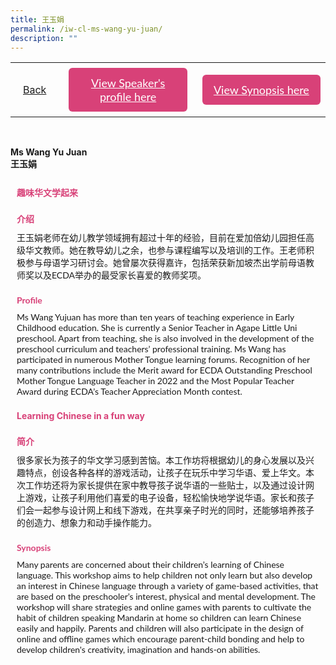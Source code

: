```yaml
---
title: 王玉娟
permalink: /iw-cl-ms-wang-yu-juan/
description: ""
---
```

<style>
  .video-container {
  position: relative;
  width: 100%;
  overflow: hidden;
  padding-top: 56.25%; 
}
.responsive-iframe {
  position: absolute;
  top: 0;
  left: 0;
  bottom: 0;
  right: 0;
  width: 100%;
  height: 100%;
  border: none;
}
.btntop {
    position: fixed;
    float: right;
    bottom: 20px;
    right: 80px;
    z-index: 99;
    boder: none;
    background-color: #3bb9ff;
    cursor: pointer;
    padding: 15px;
    boder-radius: 4px;
    color: #fff;
    font-weight: 600;
}
    .btn1,.btn2{
      font-size: 18px;
    font-family: Lato,sans-serif;
    background-color: #d84178;
    padding: 13px 13px;
    border-radius: 6px;
    text-align: center;
    display: block;
    margin-left: 8px;
  }
  @media only screen and (max-width: 600px){ 
  .btn1,.btn2{
   margin-left: -6px;
    padding: 1px 8px;
  }
  }
   .btn1:hover {
background-color: lightgrey;!important;
}
 .btn2:hover {
background-color: lightgrey;!important;
}
.content a {
margin-bottom:0rem;
text-decoration:none;
}
  img {
height:auto;
max-width:100%;
}
</style>


<table>
  <tbody><tr>   
        <td style="border: none;
  text-align: left;padding: 20px;">
<a href="/iw-chinese-session">Back</a>
</td>
    <td style="border: none;
  text-align: left;padding: 8px;width: 43%;"> <a href="#C1" class="btn1" style="color:#fff;">View Speaker's profile here</a> </td>
    <td style="border: none;
  text-align: left;padding: 8px;width: 43%;">
      <a href="#C2" class="btn2" style="color:#fff;">  View Synopsis here</a>
    </td>
    </tr>
</tbody></table><br>

 <p> <strong>Ms Wang Yu Juan</strong><br>
 <strong>王玉娟</strong></p>
  <h4 style="padding-top:12px;margin:10px;color:#d84178;">趣味华文学起来</h4>
<h4 id="C1" style="padding-top:12px;margin:10px;color:#d84178;font-family:Lato,sans-serif;">介绍</h4>
<p style="margin:10px;font-family: Lato,sans-serif;">
王玉娟老师在幼儿教学领域拥有超过十年的经验，目前在爱加倍幼儿园担任高级华文教师。她在教导幼儿之余，也参与课程编写以及培训的工作。王老师积极参与母语学习研讨会。她曾屡次获得嘉许，包括荣获新加坡杰出学前母语教师奖以及ECDA举办的最受家长喜爱的教师奖项。</p>
	
 <h4 id="C1" style="padding-top:12px;margin:10px;color:#d84178;font-family:Lato,sans-serif;">Profile</h4>

<p style="margin:10px;font-family: Lato,sans-serif;">
Ms Wang Yujuan has more than ten years of teaching experience in Early Childhood education. She is currently a Senior Teacher in Agape Little Uni preschool. Apart from teaching, she is also involved in the development of the preschool curriculum and teachers’ professional training. Ms Wang has participated in numerous Mother Tongue learning forums. Recognition of her many contributions include the Merit award for ECDA Outstanding Preschool Mother Tongue Language Teacher in 2022 and the Most Popular Teacher Award during ECDA’s Teacher Appreciation Month contest.
</p>

<h4 style="padding-top:12px;margin:10px;color:#d84178;">Learning Chinese in a fun way</h4>

<h4 id="C2" style="padding-top:12px;margin:10px;color:#d84178;font-family:Lato,sans-serif;">简介</h4> 
<p style="margin:10px;font-family: Lato,sans-serif;">
很多家长为孩子的华文学习感到苦恼。本工作坊将根据幼儿的身心发展以及兴趣特点，创设各种各样的游戏活动，让孩子在玩乐中学习华语、爱上华文。本次工作坊还将为家长提供在家中教导孩子说华语的一些贴士，以及通过设计网上游戏，让孩子利用他们喜爱的电子设备，轻松愉快地学说华语。家长和孩子们会一起参与设计网上和线下游戏，在共享亲子时光的同时，还能够培养孩子的创造力、想象力和动手操作能力。</p>
	
<h4 id="C2" style="padding-top:12px;margin:10px;color:#d84178;font-family:Lato,sans-serif;">Synopsis</h4> 
<p style="margin:10px;font-family: Lato,sans-serif;"> Many parents are concerned about their children’s learning of Chinese language. This workshop aims to help children not only learn but also develop an interest in Chinese language through a variety of game-based activities, that are based on the preschooler’s interest, physical and mental development. The workshop will share strategies and online games with parents to cultivate the habit of children speaking Mandarin at home so children can learn Chinese easily and happily. Parents and children will also participate in the design of online and offline games which encourage parent-child bonding and help to develop children's creativity, imagination and hands-on abilities.
</p>